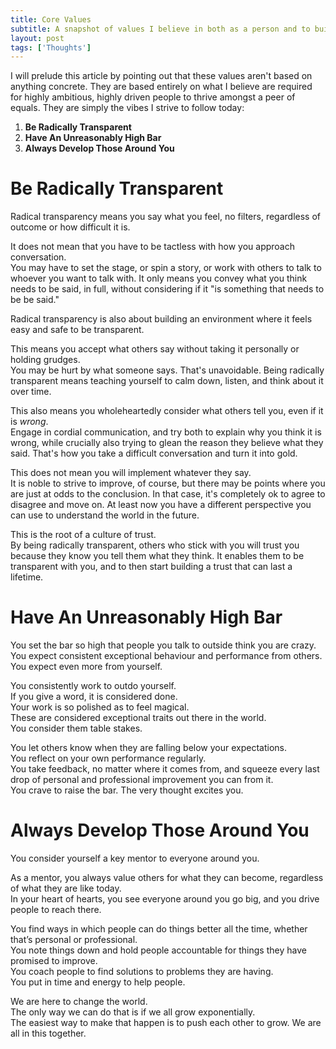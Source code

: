 ```yaml
---
title: Core Values
subtitle: A snapshot of values I believe in both as a person and to build organizations
layout: post
tags: ['Thoughts']
---
```


I will prelude this article by pointing out that these values aren't based on anything concrete.
They are based entirely on what I believe are required for highly ambitious, highly driven people to thrive amongst a peer of equals.
They are simply the vibes I strive to follow today:

1. **Be Radically Transparent**
2. **Have An Unreasonably High Bar**
3. **Always Develop Those Around You**

# Be Radically Transparent

Radical transparency means you say what you feel, no filters, regardless of outcome or how difficult it is.

It does not mean that you have to be tactless with how you approach conversation. \
You may have to set the stage, or spin a story, or work with others to talk to whoever you want to talk with.
It only means you convey what you think needs to be said, in full, without considering if it "is something that needs to be be said."

Radical transparency is also about building an environment where it feels easy and safe to be transparent.

This means you accept what others say without taking it personally or holding grudges. \
You may be hurt by what someone says. That's unavoidable.
Being radically transparent means teaching yourself to calm down, listen, and think about it over time.

This also means you wholeheartedly consider what others tell you, even if it is _wrong_. \
Engage in cordial communication, and try both to explain why you think it is wrong, while crucially also trying to glean the reason they believe what they said.
That's how you take a difficult conversation and turn it into gold.

This does not mean you will implement whatever they say. \
It is noble to strive to improve, of course, but there may be points where you are just at odds to the conclusion.
In that case, it's completely ok to agree to disagree and move on. At least now you have a different perspective you can use to understand the world in the future.

This is the root of a culture of trust. \
By being radically transparent, others who stick with you will trust you because they know you tell them what they think.
It enables them to be transparent with you, and to then start building a trust that can last a lifetime.

# Have An Unreasonably High Bar

You set the bar so high that people you talk to outside think you are crazy.
You expect consistent exceptional behaviour and performance from others.
You expect even more from yourself.

You consistently work to outdo yourself. \
If you give a word, it is considered done. \
Your work is so polished as to feel magical. \
These are considered exceptional traits out there in the world. \
You consider them table stakes.

You let others know when they are falling below your expectations. \
You reflect on your own performance regularly. \
You take feedback, no matter where it comes from, and squeeze every last drop of personal and professional improvement you can from it. \
You crave to raise the bar. The very thought excites you.

# Always Develop Those Around You

You consider yourself a key mentor to everyone around you.

As a mentor, you always value others for what they can become, regardless of what they are like today. \
In your heart of hearts, you see everyone around you go big, and you drive people to reach there.

You find ways in which people can do things better all the time, whether that’s personal or professional. \
You note things down and hold people accountable for things they have promised to improve. \
You coach people to find solutions to problems they are having. \
You put in time and energy to help people.

We are here to change the world.\
The only way we can do that is if we all grow exponentially. \
The easiest way to make that happen is to push each other to grow. We are all in this together.
